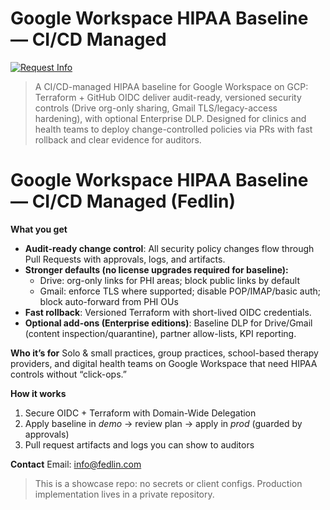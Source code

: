 # Google Workspace HIPAA Baseline — CI/CD Managed
[![Request Info](https://img.shields.io/badge/Request%20Info-Open%20an%20Issue-blue)](https://github.com/fedlinllc/fedlin-gcp-hipaa-showcase/issues/new?template=request_info.md)


> A CI/CD-managed HIPAA baseline for Google Workspace on GCP: Terraform + GitHub OIDC deliver audit-ready, versioned security controls (Drive org-only sharing, Gmail TLS/legacy-access hardening), with optional Enterprise DLP.
> Designed for clinics and health teams to deploy change-controlled policies via PRs with fast rollback and clear evidence for auditors.


# Google Workspace HIPAA Baseline — CI/CD Managed (Fedlin)

**What you get**
- **Audit-ready change control**: All security policy changes flow through Pull Requests with approvals, logs, and artifacts.
- **Stronger defaults (no license upgrades required for baseline):**
  - Drive: org-only links for PHI areas; block public links by default
  - Gmail: enforce TLS where supported; disable POP/IMAP/basic auth; block auto-forward from PHI OUs
- **Fast rollback**: Versioned Terraform with short-lived OIDC credentials.
- **Optional add-ons (Enterprise editions)**: Baseline DLP for Drive/Gmail (content inspection/quarantine), partner allow-lists, KPI reporting.

**Who it’s for**
Solo & small practices, group practices, school-based therapy providers, and digital health teams on Google Workspace that need HIPAA controls without “click-ops.”

**How it works**
1) Secure OIDC + Terraform with Domain-Wide Delegation  
2) Apply baseline in *demo* → review plan → apply in *prod* (guarded by approvals)  
3) Pull request artifacts and logs you can show to auditors

**Contact**
Email: info@fedlin.com

> This is a showcase repo: no secrets or client configs. Production implementation lives in a private repository.
